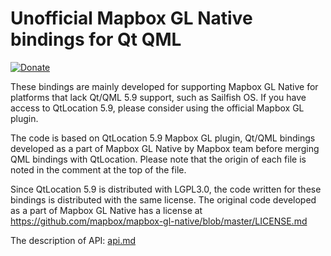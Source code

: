 # Unofficial Mapbox GL Native bindings for Qt QML

[![Donate](https://img.shields.io/badge/donate-liberapay-yellow.svg)](https://liberapay.com/rinigus)

These bindings are mainly developed for supporting Mapbox GL Native
for platforms that lack Qt/QML 5.9 support, such as Sailfish OS. If
you have access to QtLocation 5.9, please consider using the official
Mapbox GL plugin.

The code is based on QtLocation 5.9 Mapbox GL plugin, Qt/QML bindings
developed as a part of Mapbox GL Native by Mapbox team before merging
QML bindings with QtLocation. Please note that the origin of each file
is noted in the comment at the top of the file. 

Since QtLocation 5.9 is distributed with LGPL3.0, the code written for
these bindings is distributed with the same license. The original code
developed as a part of Mapbox GL Native has a license at
https://github.com/mapbox/mapbox-gl-native/blob/master/LICENSE.md


The description of API: [api.md](https://github.com/rinigus/mapbox-gl-qml/blob/master/api.md)
